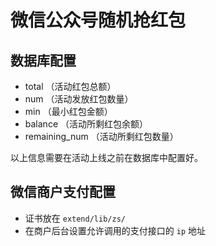 # 微信公众号随机抢红包

## 数据库配置
- total （活动红包总额）
- num （活动发放红包数量）
- min （最小红包金额）
- balance （活动所剩红包余额）
- remaining_num （活动所剩红包数量）

以上信息需要在活动上线之前在数据库中配置好。

## 微信商户支付配置
- 证书放在 `extend/lib/zs/`
- 在商户后台设置允许调用的支付接口的 `ip` 地址 


